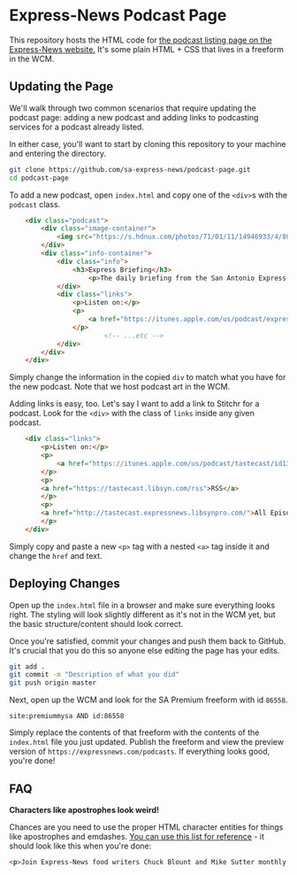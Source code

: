 # Express-News Podcast Page # 

This repository hosts the HTML code for [the podcast listing page on the Express-News website.](https://expressnews.com/podcasts) It's some plain HTML + CSS that lives in a freeform in the WCM.

## Updating the Page ##

We'll walk through two common scenarios that require updating the podcast page: adding a new podcast and adding links to podcasting services for a podcast already listed.

In either case, you'll want to start by cloning this repository to your machine and entering the directory.

```bash
git clone https://github.com/sa-express-news/podcast-page.git
cd podcast-page
```
To add a new podcast, open `index.html` and copy one of the `<div>`s with the `podcast` class.

```html
    <div class="podcast">
        <div class="image-container">
            <img src="https://s.hdnux.com/photos/71/01/11/14946933/4/800x800.jpg" alt="Express Briefing">
        </div>
        <div class="info-container">
            <div class="info">
                <h3>Express Briefing</h3>
                    <p>The daily briefing from the San Antonio Express-News.</p>
            </div>
            <div class="links">
                <p>Listen on:</p>
                <p>
                    <a href="https://itunes.apple.com/us/podcast/express-briefing/id1296731191?mt=2">Apple Podcasts</a>
                </p>
                        <!-- ...etc -->
            </div>
        </div>
    </div>
```

Simply change the information in the copied `div` to match what you have for the new podcast. Note that we host podcast art in the WCM.

Adding links is easy, too. Let's say I want to add a link to Stitchr for a podcast. Look for the `<div>` with the class of `links` inside any given podcast.

```html
    <div class="links">
        <p>Listen on:</p>
        <p>
            <a href="https://itunes.apple.com/us/podcast/tastecast/id1353666847">Apple Podcasts</a>
        </p>
        <p>
        <a href="https://tastecast.libsyn.com/rss">RSS</a>
        </p>
        <p>
        <a href="http://tastecast.expressnews.libsynpro.com/">All Episodes</a>
        </p>
    </div>
```
Simply copy and paste a new `<p>` tag with a nested `<a>` tag inside it and change the `href` and text.

## Deploying Changes ##

Open up the `index.html` file in a browser and make sure everything looks right. The styling will look slightly different as it's not in the WCM yet, but the basic structure/content should look correct.

Once you're satisfied, commit your changes and push them back to GitHub. It's crucial that you do this so anyone else editing the page has your edits.

```bash
git add .
git commit -m "Description of what you did"
git push origin master
```

Next, open up the WCM and look for the SA Premium freeform with id `86558`.

`site:premiummysa AND id:86558`

Simply replace the contents of that freeform with the contents of the `index.html` file you just updated. Publish the freeform and view the preview version of `https://expressnews.com/podcasts`. If everything looks good, you're done!

## FAQ ##

**Characters like apostrophes look weird!**

Chances are you need to use the proper HTML character entities for things like apostrophes and emdashes. [You can use this list for reference](https://brajeshwar.github.io/entities/) - it should look like this when you're done:

```html
<p>Join Express-News food writers Chuck Blount and Mike Sutter monthly as they traverse the city looking for the area&apos;s best barbeque. If you liked 365 Days of Tacos, you&apos;ll love what we&apos;re grilling up with 52 Weeks of BBQ.</p>
```